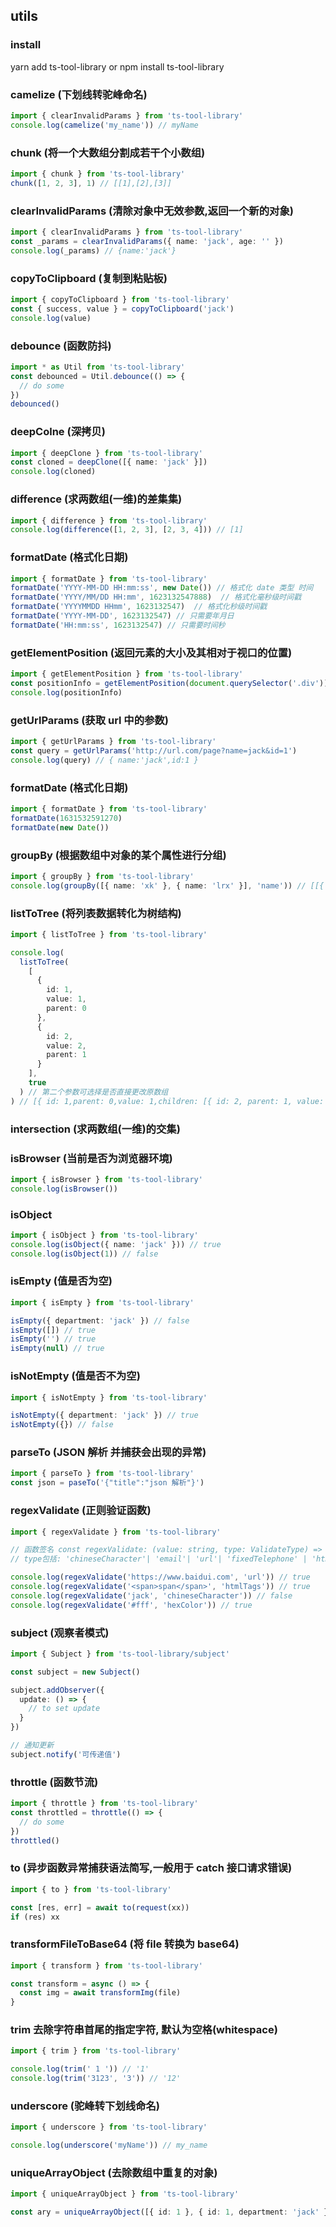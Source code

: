## utils

### install

yarn add ts-tool-library or npm install ts-tool-library

### camelize (下划线转驼峰命名)

```typescript
import { clearInvalidParams } from 'ts-tool-library'
console.log(camelize('my_name')) // myName
```

### chunk (将一个大数组分割成若干个小数组)

```typescript
import { chunk } from 'ts-tool-library'
chunk([1, 2, 3], 1) // [[1],[2],[3]]
```

### clearInvalidParams (清除对象中无效参数,返回一个新的对象)

```typescript
import { clearInvalidParams } from 'ts-tool-library'
const _params = clearInvalidParams({ name: 'jack', age: '' })
console.log(_params) // {name:'jack'}
```

### copyToClipboard (复制到粘贴板)

```typescript
import { copyToClipboard } from 'ts-tool-library'
const { success, value } = copyToClipboard('jack')
console.log(value)
```

### debounce (函数防抖)

```typescript
import * as Util from 'ts-tool-library'
const debounced = Util.debounce(() => {
  // do some
})
debounced()
```

### deepColne (深拷贝)

```typescript
import { deepClone } from 'ts-tool-library'
const cloned = deepClone([{ name: 'jack' }])
console.log(cloned)
```

### difference (求两数组(一维)的差集集)

```typescript
import { difference } from 'ts-tool-library'
console.log(difference([1, 2, 3], [2, 3, 4])) // [1]
```

### formatDate (格式化日期)
```typescript
import { formatDate } from 'ts-tool-library'
formatDate('YYYY-MM-DD HH:mm:ss', new Date()) // 格式化 date 类型 时间
formatDate('YYYY/MM/DD HH:mm', 1623132547888)  // 格式化毫秒级时间戳
formatDate('YYYYMMDD HHmm', 1623132547)  // 格式化秒级时间戳
formatDate('YYYY-MM-DD', 1623132547) // 只需要年月日
formatDate('HH:mm:ss', 1623132547) // 只需要时间秒
```

### getElementPosition (返回元素的大小及其相对于视口的位置)

```typescript
import { getElementPosition } from 'ts-tool-library'
const positionInfo = getElementPosition(document.querySelector('.div'))
console.log(positionInfo)
```

### getUrlParams (获取 url 中的参数)

```typescript
import { getUrlParams } from 'ts-tool-library'
const query = getUrlParams('http://url.com/page?name=jack&id=1')
console.log(query) // { name:'jack',id:1 }
```

### formatDate (格式化日期)
``` typescript
import { formatDate } from 'ts-tool-library'
formatDate(1631532591270)
formatDate(new Date())
```

### groupBy (根据数组中对象的某个属性进行分组)

```typescript
import { groupBy } from 'ts-tool-library'
console.log(groupBy([{ name: 'xk' }, { name: 'lrx' }], 'name')) // [[{ name: 'xk' }],[{ name: 'lrx' }]]
```

### listToTree (将列表数据转化为树结构)

```typescript
import { listToTree } from 'ts-tool-library'

console.log(
  listToTree(
    [
      {
        id: 1,
        value: 1,
        parent: 0
      },
      {
        id: 2,
        value: 2,
        parent: 1
      }
    ],
    true
  ) // 第二个参数可选择是否直接更改原数组
) // [{ id: 1,parent: 0,value: 1,children: [{ id: 2, parent: 1, value: 2 }]
```

### intersection (求两数组(一维)的交集)

### isBrowser (当前是否为浏览器环境)

```typescript
import { isBrowser } from 'ts-tool-library'
console.log(isBrowser())
```

### isObject

```typescript
import { isObject } from 'ts-tool-library'
console.log(isObject({ name: 'jack' })) // true
console.log(isObject(1)) // false
```

### isEmpty (值是否为空)

```typescript
import { isEmpty } from 'ts-tool-library'

isEmpty({ department: 'jack' }) // false
isEmpty([]) // true
isEmpty('') // true
isEmpty(null) // true
```

### isNotEmpty (值是否不为空)

```typescript
import { isNotEmpty } from 'ts-tool-library'

isNotEmpty({ department: 'jack' }) // true
isNotEmpty({}) // false
```

### parseTo (JSON 解析 并捕获会出现的异常)

```typescript
import { parseTo } from 'ts-tool-library'
const json = paseTo('{"title":"json 解析"}')
```

### regexValidate (正则验证函数)

```typescript
import { regexValidate } from 'ts-tool-library'

// 函数签名 const regexValidate: (value: string, type: ValidateType) => boolean
// type包括: 'chineseCharacter'| 'email'| 'url'| 'fixedTelephone' | 'htmlTags'| 'hexColor'| 'mobilePhone'| 'ipV4'| 'postalCode'

console.log(regexValidate('https://www.baidui.com', 'url')) // true
console.log(regexValidate('<span>span</span>', 'htmlTags')) // true
console.log(regexValidate('jack', 'chineseCharacter')) // false
console.log(regexValidate('#fff', 'hexColor')) // true
```

### subject (观察者模式)

```typescript
import { Subject } from 'ts-tool-library/subject'

const subject = new Subject()

subject.addObserver({
  update: () => {
    // to set update
  }
})

// 通知更新
subject.notify('可传递值')
```

### throttle (函数节流)

```typescript
import { throttle } from 'ts-tool-library'
const throttled = throttle(() => {
  // do some
})
throttled()
```

### to (异步函数异常捕获语法简写,一般用于 catch 接口请求错误)

```typescript
import { to } from 'ts-tool-library'

const [res, err] = await to(request(xx))
if (res) xx
```

### transformFileToBase64 (将 file 转换为 base64)

```typescript
import { transform } from 'ts-tool-library'

const transform = async () => {
  const img = await transformImg(file)
}
```

### trim 去除字符串首尾的指定字符, 默认为空格(whitespace)

```typescript
import { trim } from 'ts-tool-library'

console.log(trim(' 1 ')) // '1'
console.log(trim('3123', '3')) // '12'
```

### underscore (驼峰转下划线命名)

```typescript
import { underscore } from 'ts-tool-library'

console.log(underscore('myName')) // my_name
```

### uniqueArrayObject (去除数组中重复的对象)

```typescript
import { uniqueArrayObject } from 'ts-tool-library'

const ary = uniqueArrayObject([{ id: 1 }, { id: 1, department: 'jack' }], 'id') // [{id:1}]
```
